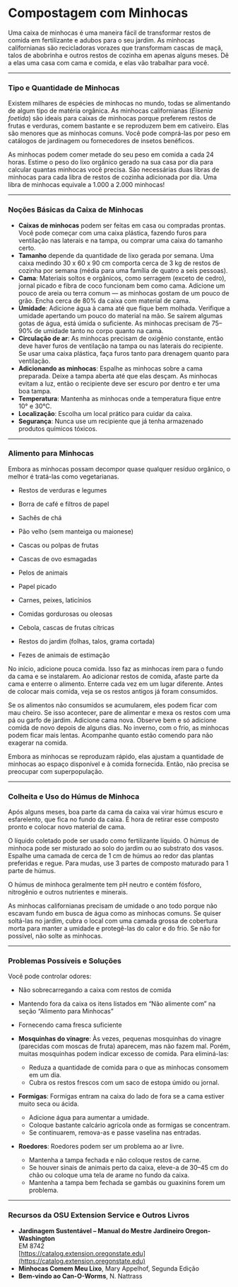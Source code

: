 # Compostagem com Minhocas

Uma caixa de minhocas é uma maneira fácil de transformar restos de comida em fertilizante e adubos para o seu jardim. As minhocas californianas são recicladoras vorazes que transformam cascas de maçã, talos de abobrinha e outros restos de cozinha em apenas alguns meses. Dê a elas uma casa com cama e comida, e elas vão trabalhar para você.

---

### Tipo e Quantidade de Minhocas

Existem milhares de espécies de minhocas no mundo, todas se alimentando de algum tipo de matéria orgânica. As minhocas californianas (*Eisenia foetida*) são ideais para caixas de minhocas porque preferem restos de frutas e verduras, comem bastante e se reproduzem bem em cativeiro. Elas são menores que as minhocas comuns. Você pode comprá-las por peso em catálogos de jardinagem ou fornecedores de insetos benéficos.

As minhocas podem comer metade do seu peso em comida a cada 24 horas. Estime o peso do lixo orgânico gerado na sua casa por dia para calcular quantas minhocas você precisa. São necessárias duas libras de minhocas para cada libra de restos de cozinha adicionada por dia. Uma libra de minhocas equivale a 1.000 a 2.000 minhocas!

---

### Noções Básicas da Caixa de Minhocas

- **Caixas de minhocas** podem ser feitas em casa ou compradas prontas. Você pode começar com uma caixa plástica, fazendo furos para ventilação nas laterais e na tampa, ou comprar uma caixa do tamanho certo.
- **Tamanho** depende da quantidade de lixo gerada por semana. Uma caixa medindo 30 x 60 x 90 cm comporta cerca de 3 kg de restos de cozinha por semana (média para uma família de quatro a seis pessoas).
- **Cama**: Materiais soltos e orgânicos, como serragem (exceto de cedro), jornal picado e fibra de coco funcionam bem como cama. Adicione um pouco de areia ou terra comum — as minhocas gostam de um pouco de grão. Encha cerca de 80% da caixa com material de cama.
- **Umidade**: Adicione água à cama até que fique bem molhada. Verifique a umidade apertando um pouco do material na mão. Se saírem algumas gotas de água, está úmida o suficiente. As minhocas precisam de 75–90% de umidade tanto no corpo quanto na cama.
- **Circulação de ar**: As minhocas precisam de oxigênio constante, então deve haver furos de ventilação na tampa ou nas laterais do recipiente. Se usar uma caixa plástica, faça furos tanto para drenagem quanto para ventilação.
- **Adicionando as minhocas**: Espalhe as minhocas sobre a cama preparada. Deixe a tampa aberta até que elas desçam. As minhocas evitam a luz, então o recipiente deve ser escuro por dentro e ter uma boa tampa.
- **Temperatura**: Mantenha as minhocas onde a temperatura fique entre 10° e 30°C.
- **Localização**: Escolha um local prático para cuidar da caixa.
- **Segurança**: Nunca use um recipiente que já tenha armazenado produtos químicos tóxicos.

---

### Alimento para Minhocas

Embora as minhocas possam decompor quase qualquer resíduo orgânico, o melhor é tratá-las como vegetarianas.


- Restos de verduras e legumes
- Borra de café e filtros de papel
- Sachês de chá
- Pão velho (sem manteiga ou maionese)
- Cascas ou polpas de frutas
- Cascas de ovo esmagadas
- Pelos de animais
- Papel picado


- Carnes, peixes, laticínios
- Comidas gordurosas ou oleosas
- Cebola, cascas de frutas cítricas
- Restos do jardim (folhas, talos, grama cortada)
- Fezes de animais de estimação

No início, adicione pouca comida. Isso faz as minhocas irem para o fundo da cama e se instalarem. Ao adicionar restos de comida, afaste parte da cama e enterre o alimento. Enterre cada vez em um lugar diferente. Antes de colocar mais comida, veja se os restos antigos já foram consumidos.

Se os alimentos não consumidos se acumularem, eles podem ficar com mau cheiro. Se isso acontecer, pare de alimentar e mexa os restos com uma pá ou garfo de jardim. Adicione cama nova. Observe bem e só adicione comida de novo depois de alguns dias. No inverno, com o frio, as minhocas podem ficar mais lentas. Acompanhe quanto estão comendo para não exagerar na comida.

Embora as minhocas se reproduzam rápido, elas ajustam a quantidade de minhocas ao espaço disponível e à comida fornecida. Então, não precisa se preocupar com superpopulação.

---

### Colheita e Uso do Húmus de Minhoca

Após alguns meses, boa parte da cama da caixa vai virar húmus escuro e esfarelento, que fica no fundo da caixa. É hora de retirar esse composto pronto e colocar novo material de cama.

O líquido coletado pode ser usado como fertilizante líquido. O húmus de minhoca pode ser misturado ao solo do jardim ou ao substrato dos vasos. Espalhe uma camada de cerca de 1 cm de húmus ao redor das plantas preferidas e regue. Para mudas, use 3 partes de composto maturado para 1 parte de húmus.

O húmus de minhoca geralmente tem pH neutro e contém fósforo, nitrogênio e outros nutrientes e minerais.

As minhocas californianas precisam de umidade o ano todo porque não escavam fundo em busca de água como as minhocas comuns. Se quiser soltá-las no jardim, cubra o local com uma camada grossa de cobertura morta para manter a umidade e protegê-las do calor e do frio. Se não for possível, não solte as minhocas.

---

### Problemas Possíveis e Soluções


Você pode controlar odores:

- Não sobrecarregando a caixa com restos de comida
- Mantendo fora da caixa os itens listados em “Não alimente com” na seção “Alimento para Minhocas”
- Fornecendo cama fresca suficiente


- **Mosquinhas do vinagre**: Às vezes, pequenas mosquinhas do vinagre (parecidas com moscas de fruta) aparecem, mas não fazem mal. Porém, muitas mosquinhas podem indicar excesso de comida. Para eliminá-las:
  - Reduza a quantidade de comida para o que as minhocas consomem em um dia.
  - Cubra os restos frescos com um saco de estopa úmido ou jornal.
- **Formigas**: Formigas entram na caixa do lado de fora se a cama estiver muito seca ou ácida.
  - Adicione água para aumentar a umidade.
  - Coloque bastante calcário agrícola onde as formigas se concentram.
  - Se continuarem, remova-as e passe vaselina nas entradas.
- **Roedores**: Roedores podem ser um problema ao ar livre.
  - Mantenha a tampa fechada e não coloque restos de carne.
  - Se houver sinais de animais perto da caixa, eleve-a de 30–45 cm do chão ou coloque uma tela de arame no fundo da caixa.
  - Mantenha a tampa bem fechada se gambás ou guaxinins forem um problema.

---

### Recursos da OSU Extension Service e Outros Livros

- **Jardinagem Sustentável – Manual do Mestre Jardineiro Oregon-Washington**  
  EM 8742  
  [https://catalog.extension.oregonstate.edu](https://catalog.extension.oregonstate.edu)
- **Minhocas Comem Meu Lixo**, Mary Appelhof, Segunda Edição
- **Bem-vindo ao Can-O-Worms**, N. Nattrass
